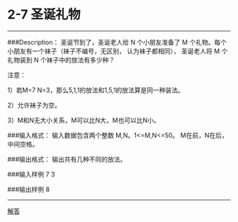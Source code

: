 # 2-7 圣诞礼物
---
###Description：
圣诞节到了，圣诞老人给 N 个小朋友准备了 M 个礼物。每个小朋友有一个袜子（袜子不编号，无区别，
认为袜子都相同），
圣诞老人将 M 个礼物装到 N 个袜子中的放法有多少种？

注意：

1）若M=7 N=3，那么5,1,1的放法和1,5,1的放法算是同一种装法。

2）允许袜子为空。

3）M和N无大小关系，M可以比N大，M也可以比N小。




###输入格式：
输入数据包含两个整数 M,N。1<=M,N<=50。
M在前，N在后，中间空格。


###输出格式：
输出共有几种不同的放法。 


###输入样例
7 3


###输出样例
8


---

[解答](../源码/2-7.cpp)